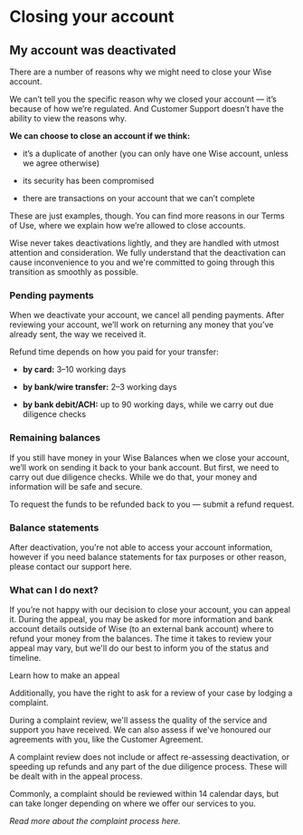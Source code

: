 # Closing your account  
## My account was deactivated  
There are a number of reasons why we might need to close your Wise account. 

We can’t tell you the specific reason why we closed your account — it’s because of how we’re regulated. And Customer Support doesn’t have the ability to view the reasons why.

 **We can choose to close an account if we think:**

  * it’s a duplicate of another (you can only have one Wise account, unless we agree otherwise)

  * its security has been compromised

  * there are transactions on your account that we can’t complete




These are just examples, though. You can find more reasons in our Terms of Use, where we explain how we’re allowed to close accounts. 

Wise never takes deactivations lightly, and they are handled with utmost attention and consideration. We fully understand that the deactivation can cause inconvenience to you and we're committed to going through this transition as smoothly as possible.

### Pending payments

When we deactivate your account, we cancel all pending payments. After reviewing your account, we’ll work on returning any money that you’ve already sent, the way we received it.

Refund time depends on how you paid for your transfer:

  *  **by card:** 3–10 working days

  *  **by bank/wire transfer:** 2–3 working days

  *  **by bank debit/ACH:** up to 90 working days, while we carry out due diligence checks




### Remaining balances

If you still have money in your Wise Balances when we close your account, we’ll work on sending it back to your bank account. But first, we need to carry out due diligence checks. While we do that, your money and information will be safe and secure. 

To request the funds to be refunded back to you — submit a refund request.

###  **Balance statements**

After deactivation, you're not able to access your account information, however if you need balance statements for tax purposes or other reason, please contact our support here.

###  **What can I do next?**

If you’re not happy with our decision to close your account, you can appeal it. During the appeal, you may be asked for more information and bank account details outside of Wise (to an external bank account) where to refund your money from the balances. The time it takes to review your appeal may vary, but we'll do our best to inform you of the status and timeline.

Learn how to make an appeal

Additionally, you have the right to ask for a review of your case by lodging a complaint. 

During a complaint review, we'll assess the quality of the service and support you have received. We can also assess if we've honoured our agreements with you, like the Customer Agreement.

A complaint review does not include or affect re-assessing deactivation, or speeding up refunds and any part of the due diligence process. These will be dealt with in the appeal process. 

Commonly, a complaint should be reviewed within 14 calendar days, but can take longer depending on where we offer our services to you.

 _Read more about the complaint process here._